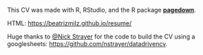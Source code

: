 This CV was made with R, RStudio, and the R package [**pagedown**](https://github.com/rstudio/pagedown).

HTML: https://beatrizmilz.github.io/resume/

Huge thanks to [@Nick Strayer](http://nickstrayer.me/) for the code to build the CV using a googlesheets: https://github.com/nstrayer/datadrivencv.

